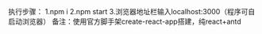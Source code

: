 执行步骤：
1.npm i
2.npm start
3.浏览器地址栏输入localhost:3000（程序可自启动浏览器） 
备注：使用官方脚手架create-react-app搭建，纯react+antd


